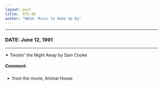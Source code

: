 ```yaml
---
layout: post
title:  STS-40
author: "NASA: Music to Wake Up By"
---
```


----
### DATE: June 12, 1991
----
✦ Twistin' the Night Away by Sam Cooke

##### Comment:
* from the movie, Animal House
